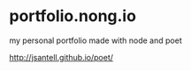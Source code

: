 portfolio.nong.io
=================

my personal portfolio made with node and poet

http://jsantell.github.io/poet/

